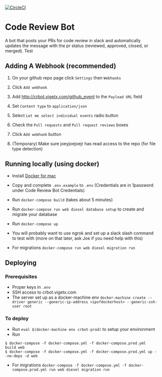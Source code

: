 [![CircleCI](https://circleci.com/gh/vigetlabs/code_review_bot.svg?style=svg&circle-token=35183e609cd216df24f1668009b60bbcdfe13c73)](https://circleci.com/gh/vigetlabs/code_review_bot)

# Code Review Bot
A bot that posts your PRs for code review in slack and automatically updates the message with the pr status (reviewed, approved, closed, or merged). Test

## Adding A Webhook (recommended)

1. On your github repo page click `Settings` then `Webhooks`
2. Click `Add webhook`
3. Add http://crbot.vigetx.com/github_event to the `Payload URL` field
4. Set `Content type` to `application/json`
5. Select `Let me select individual events` radio button
6. Check the `Pull requests` and `Pull request reviews` boxes
7. Click `Add webhook` button

8. (Temporary) Make sure joeyjoejoejr has read access to the repo (for file type
   detection)

## Running locally (using docker)
* Install [Docker for mac](https://docs.docker.com/v17.12/docker-for-mac/install/)
* Copy and complete `.env.example` to `.env` (Credentials are in 1password under Code Review Bot Credentials)
* Run `docker-compose build` (takes about 5 minutes)
* Run `docker-compose run web diesel database setup` to create and migrate your
  database
* Run `docker-compose up`
* You will probably want to use ngrok and set up a slack slash command to test
  with (more on that later, ask Joe if you need help with this)

* For migrations `docker-compose run web diesel migration run`

## Deploying
### Prerequisites
* Proper keys in `.env`
* SSH access to crbot.vigetx.com
* The server set up as a docker-machine env `docker-machine create --driver generic --generic-ip-address <ipofdockerhost> --generic-ssh-user root`

### To deploy
* Run `eval $(docker-machine env crbot-prod)` to setup your environment
* Run
```
$ docker-compose -f docker-compose.yml -f docker-compose.prod.yml build web
$ docker-compose -f docker-compose.yml -f docker-compose.prod.yml up --no-deps -d web
```
* For migrations `docker-compose -f docker-compose.yml -f docker-compose.prod.yml run web diesel migration run`
